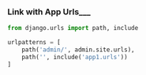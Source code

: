 ### **Link with App Urls\_\_\_**

```python
from django.urls import path, include

urlpatterns = [
    path('admin/', admin.site.urls),
    path('', include('app1.urls'))
]
```
